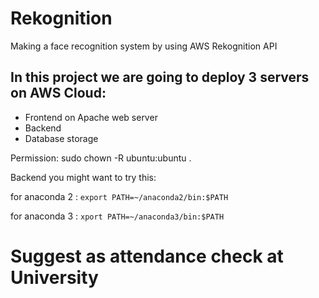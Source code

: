# Rekognition
Making a face recognition system by using AWS Rekognition API

## In this project we are going to deploy 3 servers on AWS Cloud:
- Frontend on Apache web server
- Backend
- Database storage



Permission:
sudo chown -R ubuntu:ubuntu .



Backend
you might want to try this:

for anaconda 2 :
``export PATH=~/anaconda2/bin:$PATH``

for anaconda 3 :
``xport PATH=~/anaconda3/bin:$PATH``

# Suggest as attendance check at University

